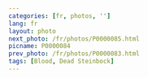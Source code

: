 ```yaml
---
categories: [fr, photos, '']
lang: fr
layout: photo
next_photo: /fr/photos/P0000085.html
picname: P0000084
prev_photo: /fr/photos/P0000083.html
tags: [Blood, Dead Steinbock]
---
```

